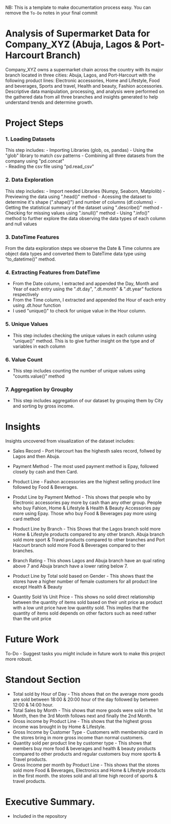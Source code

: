 NB: This is a template to make documentation process easy. You can remove the `To-Do` notes in your final commit

# Analysis of Supermarket Data for Company_XYZ (Abuja, Lagos & Port-Harcourt Branch)

Company_XYZ owns a supermarket chain across the country with its major branch located in three cities: Abuja, Lagos, and Port-Harcourt with the following product lines: Electronic accessories, Home and Lifestyle, Food and beverages, Sports and travel, Health and beauty, Fashion accessories. Descriptive data manipulation, processing, and analysis were performed on the gathered data from all three branches and insights generated to help understand trends and determine growth. 

# Project Steps

### 1. Loading Datasets
This step includes:
    - Importing Libraries (glob, os, pandas)
    - Using the "glob" library to match csv patterns
    - Combining all three datasets from the company using "pd.concat"  
    - Reading the csv file using "pd.read_csv"

### 2. Data Exploration
This step includes:
    - Import needed Libraries (Numpy, Seaborn, Matplolib)
    - Previewing the data using ".head()" method
    - Acessing the dataset to determine it's shape (".shape()") and number of columns (df.columns)
    - Getting the statistical summary of the dataset using ".describe()" method
    - Checking for missing values using ".isnull()" method
    - Using ".info()" method to further explore the data observing the data types of each column and null values

### 3. DateTime Features
From the data exploration steps we observe the Date & Time columns are object data types and converted them to DateTime data type using "to_datetime()" method. 


### 4. Extracting Features from DateTime
- From the Date column, I extracted and appended the Day, Month and Year of each entry using the ".dt.day", ".dt.month" & ".dt.year" fuctions respectively
- From the Time column, I extracted and appended the Hour of each entry using .dt.hour function
- I used "unique()" to check for unique value in the Hour column.

### 5. Unique Values 
- This step includes checking the unique values in each column using "unique()" method. This is to give further insight on the type and of variables in each column

### 6. Value Count
- This step includes counting the number of unique values using "counts.value()" method

### 7. Aggregation by Groupby
- This step includes aggregation of our dataset by grouping them by City and sorting by gross income.

# Insights

Insights uncovered from visualization of the dataset includes: 

- Sales Record - Port Harcourt has the highesth sales record, follwed by Lagos and then Abuja.

- Payment Method - The most used payment method is Epay, followed closely by cash and then Card.

- Product Line - Fashon accessories are the highest selling product line followed by Food & Beverages.

- Produt Line by Payment Method - This shows that people who by Electronic accessories pay more by cash than any other group. People who buy Fahion, Home & Lifestyle & Health & Beauty Accessories pay more using Epay. Those who buy Food & Beverages pay more using card method

- Product Line by Branch - This Shows that the Lagos branch sold more Home & Lifestyle products compared to any other branch. Abuja branch sold more sport & Travel products compared to other branches and Port Hacourt branch sold more Food & Beverages compared to ther branches.

- Branch Rating  - This shows Lagos and Abuja branch have an qual rating above 7 and Abuja branch have a lower rating below 7.

- Product Line by Total sold based on Gender - This shows thast the stores have a higher number of female customers for all product line except Health & Beauty

- Quantity Sold Vs Unit Price - This shows no solid direct relationship between the quantity of items sold based on their unit price as product with a low unit price have low quantity sold. This implies that the quantity of items sold depends on other factors such as need rather than the unit price


# Future Work

To-Do - Suggest tasks you might include in future work to make this project more robust.

# Standout Section

- Total sold by Hour of Day -  This shows that on the average more goods are sold between 18:00 & 20:00 hour of the day followed by between 12:00 & 14:00 hour.
- Total Sales by Month - This shows that more goods were sold in the 1st Month, then the 3rd Month follows next and finally the 2nd Month.
- Gross income by Product Line - This shows that the highest gross income was brought in by Home & Lifestyle.
- Gross Income by Customer Type - Customers with membership card in the stores bring in more gross income than normal customers.
- Quantity sold per product line by customer type - This shows that members buy more food & beverages and health & beauty products compared to other products and regular customers buy more sports & Travel products.
- Gross Income per month by Product Line - This shows that the stores sold more Food & Beverages, Electronics and Home & Lifestyle products in the first month. the stores sold and all time high record of sports & travel products.

# Executive Summary.

- Included in the repository